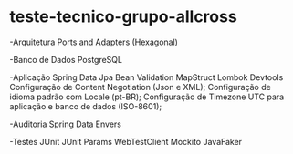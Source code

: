 # teste-tecnico-grupo-allcross
-Arquitetura
Ports and Adapters (Hexagonal)

-Banco de Dados
PostgreSQL

-Aplicação
Spring Data Jpa
Bean Validation
MapStruct
Lombok
Devtools
Configuração de Content Negotiation (Json e XML);
Configuração de idioma padrão com Locale (pt-BR);
Configuração de Timezone UTC para aplicação e banco de dados (ISO-8601);

-Auditoria
Spring Data Envers

-Testes
JUnit
JUnit Params
WebTestClient
Mockito
JavaFaker
